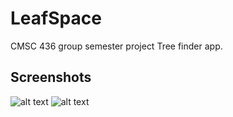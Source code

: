 # LeafSpace
CMSC 436 group semester project
Tree finder app.

## Screenshots
![alt text](https://ibb.co/yd2MZDw.png)
![alt text](https://ibb.co/hsHGs5T.png)
